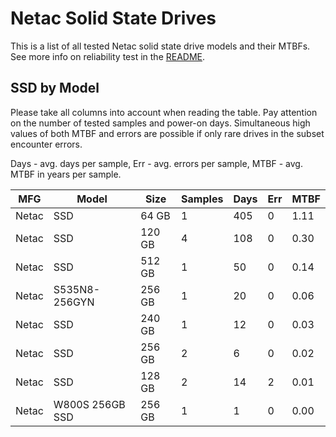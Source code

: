 Netac Solid State Drives
========================

This is a list of all tested Netac solid state drive models and their MTBFs. See
more info on reliability test in the [README](https://github.com/bsdhw/SMART).

SSD by Model
------------

Please take all columns into account when reading the table. Pay attention on the
number of tested samples and power-on days. Simultaneous high values of both MTBF
and errors are possible if only rare drives in the subset encounter errors.

Days - avg. days per sample,
Err  - avg. errors per sample,
MTBF - avg. MTBF in years per sample.

| MFG       | Model              | Size   | Samples | Days  | Err   | MTBF |
|-----------|--------------------|--------|---------|-------|-------|------|
| Netac     | SSD                | 64 GB  | 1       | 405   | 0     | 1.11   |
| Netac     | SSD                | 120 GB | 4       | 108   | 0     | 0.30   |
| Netac     | SSD                | 512 GB | 1       | 50    | 0     | 0.14   |
| Netac     | S535N8-256GYN      | 256 GB | 1       | 20    | 0     | 0.06   |
| Netac     | SSD                | 240 GB | 1       | 12    | 0     | 0.03   |
| Netac     | SSD                | 256 GB | 2       | 6     | 0     | 0.02   |
| Netac     | SSD                | 128 GB | 2       | 14    | 2     | 0.01   |
| Netac     | W800S 256GB SSD    | 256 GB | 1       | 1     | 0     | 0.00   |
